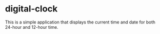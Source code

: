 # digital-clock

This is a simple application that displays the current time and date for both 24-hour and 12-hour time.